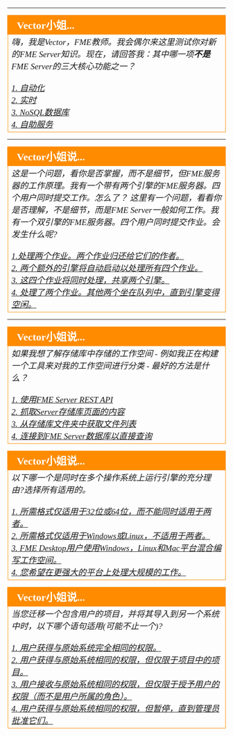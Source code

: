 <!--A document to store miss vector while the course is being re-arranged--> 


---

<!--Person X Says Section-->

<table style="border-spacing: 0px">
<tr>
<td style="vertical-align:middle;background-color:darkorange;border: 2px solid darkorange">
<i class="fa fa-quote-left fa-lg fa-pull-left fa-fw" style="color:white;padding-right: 12px;vertical-align:text-top"></i>
<span style="color:white;font-size:x-large;font-weight: bold;font-family:serif">Vector小姐...</span>
</td>
</tr>

<tr>
<td style="border: 1px solid darkorange">
<span style="font-family:serif; font-style:italic; font-size:larger">
嗨，我是Vector，FME教师。我会偶尔来这里测试你对新的FME Server知识。现在，请回答我：其中哪一项<strong>不是</strong>FME Server的三大核心功能之一？  <br><br><a href="http://52.73.3.37/fmedatastreaming/Manual/QAResponse2017.fmw?chapter=21&question=1&answer=1&DestDataset_TEXTLINE=C%3A%5CFMEOutput%5CQAResponse.html">1. 自动化 </a>
<br><a href="http://52.73.3.37/fmedatastreaming/Manual/QAResponse2017.fmw?chapter=21&question=1&answer=2&DestDataset_TEXTLINE=C%3A%5CFMEOutput%5CQAResponse.html">2. 实时 </a>
<br><a href="http://52.73.3.37/fmedatastreaming/Manual/QAResponse2017.fmw?chapter=21&question=1&answer=3&DestDataset_TEXTLINE=C%3A%5CFMEOutput%5CQAResponse.html">3. NoSQL数据库 </a>
<br><a href="http://52.73.3.37/fmedatastreaming/Manual/QAResponse2017.fmw?chapter=21&question=1&answer=4&DestDataset_TEXTLINE=C%3A%5CFMEOutput%5CQAResponse.html">4. 自助服务</a>
</span>
</td>
</tr>
</table>


---

<!--Person X Says Section-->

<table style="border-spacing: 0px">
<tr>
<td style="vertical-align:middle;background-color:darkorange;border: 2px solid darkorange">
<i class="fa fa-quote-left fa-lg fa-pull-left fa-fw" style="color:white;padding-right: 12px;vertical-align:text-top"></i>
<span style="color:white;font-size:x-large;font-weight: bold;font-family:serif">Vector小姐说...</span>
</td>
</tr>

<tr>
<td style="border: 1px solid darkorange">
<span style="font-family:serif; font-style:italic; font-size:larger">
这是一个问题，看你是否掌握，而不是细节，但FME服务器的工作原理。我有一个带有两个引擎的FME服务器。四个用户同时提交工作。怎么了？ 
这里有一个问题，看看你是否理解，不是细节，而是FME Server一般如何工作。我有一个双引擎的FME服务器。四个用户同时提交作业。会发生什么呢?
<br><br><a href="http://52.73.3.37/fmedatastreaming/Manual/QAResponse2017.fmw?chapter=21&question=2&answer=1&DestDataset_TEXTLINE=C%3A%5CFMEOutput%5CQAResponse.html">1.处理两个作业。两个作业归还给它们的作者。</a>
<br><a href="http://52.73.3.37/fmedatastreaming/Manual/QAResponse2017.fmw?chapter=21&question=2&answer=2&DestDataset_TEXTLINE=C%3A%5CFMEOutput%5CQAResponse.html">2. 两个额外的引擎将自动启动以处理所有四个作业。 </a>
<br><a href="http://52.73.3.37/fmedatastreaming/Manual/QAResponse2017.fmw?chapter=21&question=2&answer=3&DestDataset_TEXTLINE=C%3A%5CFMEOutput%5CQAResponse.html">3. 这四个作业将同时处理，共享两个引擎。</a>
<br><a href="http://52.73.3.37/fmedatastreaming/Manual/QAResponse2017.fmw?chapter=21&question=2&answer=4&DestDataset_TEXTLINE=C%3A%5CFMEOutput%5CQAResponse.html">4. 处理了两个作业。其他两个坐在队列中，直到引擎变得空闲。</a>
</span>
</td>
</tr>
</table>


---

<!--Person X Says Section-->

<table style="border-spacing: 0px">
<tr>
<td style="vertical-align:middle;background-color:darkorange;border: 2px solid darkorange">
<i class="fa fa-quote-left fa-lg fa-pull-left fa-fw" style="color:white;padding-right: 12px;vertical-align:text-top"></i>
<span style="color:white;font-size:x-large;font-weight: bold;font-family:serif">Vector小姐说...</span>
</td>
</tr>

<tr>
<td style="border: 1px solid darkorange">
<span style="font-family:serif; font-style:italic; font-size:larger">
如果我想了解存储库中存储的工作空间 - 例如我正在构建一个工具来对我的工作空间进行分类 - 最好的方法是什么？
<br><br><a href="http://52.73.3.37/fmedatastreaming/Manual/QAResponse2017.fmw?chapter=21&question=3&answer=1&DestDataset_TEXTLINE=C%3A%5CFMEOutput%5CQAResponse.html">1. 使用FME Server REST API </a>
<br><a href="http://52.73.3.37/fmedatastreaming/Manual/QAResponse2017.fmw?chapter=21&question=3&answer=2&DestDataset_TEXTLINE=C%3A%5CFMEOutput%5CQAResponse.html">2. 抓取Server存储库页面的内容 </a>
<br><a href="http://52.73.3.37/fmedatastreaming/Manual/QAResponse2017.fmw?chapter=21&question=3&answer=3&DestDataset_TEXTLINE=C%3A%5CFMEOutput%5CQAResponse.html">3. 从存储库文件夹中获取文件列表 </a>
<br><a href="http://52.73.3.37/fmedatastreaming/Manual/QAResponse2017.fmw?chapter=21&question=3&answer=4&DestDataset_TEXTLINE=C%3A%5CFMEOutput%5CQAResponse.html">4. 连接到FME Server数据库以直接查询</a>
</span>
</td>
</tr>
</table>




<!--Person X Says Section-->

<table style="border-spacing: 0px">
<tr>
<td style="vertical-align:middle;background-color:darkorange;border: 2px solid darkorange">
<i class="fa fa-quote-left fa-lg fa-pull-left fa-fw" style="color:white;padding-right: 12px;vertical-align:text-top"></i>
<span style="color:white;font-size:x-large;font-weight: bold;font-family:serif">Vector小姐说...</span>
</td>
</tr>

<tr>
<td style="border: 1px solid darkorange">
<span style="font-family:serif; font-style:italic; font-size:larger">
以下哪一个是同时在多个操作系统上运行引擎的充分理由?选择所有适用的。
<br><br><a href="http://52.73.3.37/fmedatastreaming/Manual/QAResponse2017.fmw?chapter=21&question=4&answer=1&DestDataset_TEXTLINE=C%3A%5CFMEOutput%5CQAResponse.html">1. 所需格式仅适用于32位或64位，而不能同时适用于两者。</a>
<br><a href="http://52.73.3.37/fmedatastreaming/Manual/QAResponse2017.fmw?chapter=21&question=4&answer=2&DestDataset_TEXTLINE=C%3A%5CFMEOutput%5CQAResponse.html">2. 所需格式仅适用于Windows或Linux，不适用于两者。</a>
<br><a href="http://52.73.3.37/fmedatastreaming/Manual/QAResponse2017.fmw?chapter=21&question=4&answer=3&DestDataset_TEXTLINE=C%3A%5CFMEOutput%5CQAResponse.html">3. FME Desktop用户使用Windows，Linux和Mac平台混合编写工作空间。 </a>
<br><a href="http://52.73.3.37/fmedatastreaming/Manual/QAResponse2017.fmw?chapter=21&question=4&answer=4&DestDataset_TEXTLINE=C%3A%5CFMEOutput%5CQAResponse.html">4. 您希望在更强大的平台上处理大规模的工作。</a>
</span>
</td>
</tr>
</table>


<!--Person X Says Section-->

<table style="border-spacing: 0px">
<tr>
<td style="vertical-align:middle;background-color:darkorange;border: 2px solid darkorange">
<i class="fa fa-quote-left fa-lg fa-pull-left fa-fw" style="color:white;padding-right: 12px;vertical-align:text-top"></i>
<span style="color:white;font-size:x-large;font-weight: bold;font-family:serif">Vector小姐说...</span>
</td>
</tr>

<tr>
<td style="border: 1px solid darkorange">
<span style="font-family:serif; font-style:italic; font-size:larger">
当您迁移一个包含用户的项目，并将其导入到另一个系统中时，以下哪个语句适用(可能不止一个)?
<br><br><a href="http://52.73.3.37/fmedatastreaming/Manual/QAResponse2017.fmw?chapter=25&question=4&answer=1&DestDataset_TEXTLINE=C%3A%5CFMEOutput%5CQAResponse.html">1. 用户获得与原始系统完全相同的权限。</a>
<br><a href="http://52.73.3.37/fmedatastreaming/Manual/QAResponse2017.fmw?chapter=25&question=4&answer=2&DestDataset_TEXTLINE=C%3A%5CFMEOutput%5CQAResponse.html">2. 用户获得与原始系统相同的权限，但仅限于项目中的项目。 </a>
<br><a href="http://52.73.3.37/fmedatastreaming/Manual/QAResponse2017.fmw?chapter=25&question=4&answer=3&DestDataset_TEXTLINE=C%3A%5CFMEOutput%5CQAResponse.html">3. 用户接收与原始系统相同的权限，但仅限于授予用户的权限（而不是用户所属的角色）。</a>
<br><a href="http://52.73.3.37/fmedatastreaming/Manual/QAResponse2017.fmw?chapter=25&question=4&answer=4&DestDataset_TEXTLINE=C%3A%5CFMEOutput%5CQAResponse.html">4. 用户获得与原始系统相同的权限，但暂停，直到管理员批准它们。</a>
</span>
</td>
</tr>
</table>

